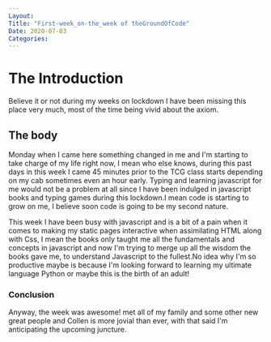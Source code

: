 ```yaml
---
Layout:
Title: "First-week_on-the_week of theGroundOfCode"
Date: 2020-07-03
Categories:
---
```

# The Introduction

Believe it or not during my weeks on lockdown I have been missing this place very much, most of the time being vivid about the axiom.

## The body

Monday when I came here something changed in me and I'm starting to take charge of my life right now, I mean who else knows, during this past days in this week I came 45 minutes prior to the TCG class starts depending on my cab sometimes even an hour early. Typing and learning javascript for me would not be a problem at all since I have been indulged in javascript books and typing games during this lockdown.I mean code is starting to grow on me, I believe soon code is going to be my second nature.
    

This week I have been busy with javascript and is a bit of a pain when it comes to making my static pages interactive when assimilating HTML along with Css, I mean the books only taught me all the fundamentals and concepts in javascript and now I'm trying to merge up all the wisdom the books gave me, to understand Javascript to the fullest.No idea why I'm so productive maybe is because I'm looking forward to 
learning my ultimate language Python or maybe this is the birth of an adult!


### Conclusion

Anyway, the week was awesome! met all of my family and some other new great people and Collen is more jovial than ever, with that said I'm anticipating the upcoming juncture.
